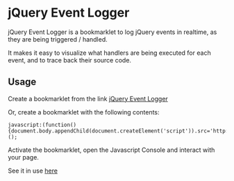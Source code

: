 jQuery Event Logger
=============

jQuery Event Logger is a bookmarklet to log jQuery events in realtime, as they are being triggered / handled.

It makes it easy to visualize what handlers are being executed for each event, and to trace back their source code.

## Usage

Create a bookmarklet from the link [jQuery Event Logger]("javascript:(function(){document.body.appendChild(document.createElement('script')).src='http://rawgit.com/srizzo/jqueryeventlogger/master/dist/jqueryeventlogger.min.js';})();")

Or, create a bookmarklet with the following contents:

    javascript:(function(){document.body.appendChild(document.createElement('script')).src='http://rawgit.com/srizzo/jqueryeventlogger/master/dist/jqueryeventlogger.min.js';})();

Activate the bookmarklet, open the Javascript Console and interact with your page.

See it in use [here](http://srizzo.github.io/jqueryeventlogger/)